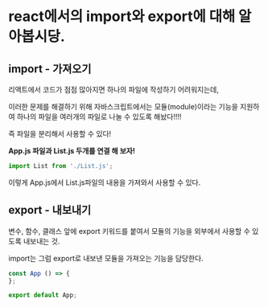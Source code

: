 <h1>react에서의 import와 export에 대해 알아봅시당.</h1>  
<h2>import - 가져오기</h2>  
  
  
리액트에서 코드가 점점 많아지면 하나의 파일에 작성하기 어려워지는데,  

이러한 문제를 해결하기 위해 자바스크립트에서는 모듈(module)이라는 기능을 지원하여 하나의 파일을 여러개의 파일로 나눌 수 있도록 해놨다!!!!  
  
  
즉 파일을 분리해서 사용할 수 있다!  
  
  
<b>App.js 파일과 List.js 두개를 연결 해 보자!</b>  

```App.js
import List from './List.js';  
```     
    
    
    
    
  
  이렇게 App.js에서 List.js파일의 내용을 가져와서 사용할 수 있다.  
    
    
    
    
<h2> export - 내보내기</h2>  

변수, 함수, 클래스 앞에 export 키워드를 붙여서 모듈의 기능을 외부에서 사용할 수 있도록 내보내는 것.  

import는 그럼 export로 내보낸 모듈을 가져오는 기능을 담당한다.  
```App.js
const App () => {  
};  

export default App;
```

  
